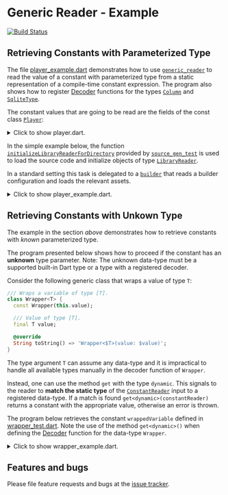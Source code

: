 # Generic Reader - Example
[![Build Status](https://travis-ci.com/simphotonics/generic_reader.svg?branch=master)](https://travis-ci.com/simphotonics/generic_reader)

## Retrieving Constants with Parameterized Type

The file [player_example.dart] demonstrates how to use [`generic_reader`][generic_reader]
to read the value of a constant with parameterized type from a static representation of a
compile-time constant expression. The program also shows how to register [Decoder] functions for the types [`Column`][Column]
and [`SqliteType`][SqliteType].

The constant values that are going to be read are the fields of the const class [`Player`][Player]:
<details>

<summary> Click to show player.dart. </summary>

```Dart
 import 'package:generic_reader_example/src/test_types/column.dart';
 import 'package:generic_reader_example/src/test_types/greek.dart';
 import 'package:generic_reader_example/src/test_types/sponsor.dart';
 import 'package:generic_reader_example/src/test_types/sqlite_type.dart';
 import 'package:generic_reader_example/src/test_types/unregistered_test_type. dart';

 /// Class modelling a player.
 class Player {
   const Player();

   /// Column name
   final columnName = 'Player';

   /// Column storing player id.
   final id = const Column<Integer>();

   /// Column storing first name of player.
   final firstName = const Column<Text>(
     defaultValue: Text('Thomas'),
   );

   /// List of sponsors
   final List<Sponsor> sponsors = const [
     Sponsor('Johnson\'s'),
     Sponsor('Smith Brothers'),
   ];

   /// Test unregistered type.
   final unregistered = const UnRegisteredTestType();

   /// Test [Set<int>].
   final Set<int> primeNumbers = const {1, 3, 5, 7, 11, 13};

   /// Test enum
   final Greek greek = Greek.alpha;

   /// Test map
   final map = const <String, dynamic>{'one': 1, 'two': 2.0};

   /// Test map with enum entry
   final mapWithEnumEntry = const <String, dynamic>{
     'one': 1,
     'two': 2.0,
     'enum': Greek.alpha
   };
 }
```
</details>

In the simple example below, the function [`initializeLibraryReaderForDirectory`][initializeLibraryReaderForDirectory]
provided by [`source_gen_test`][source_gen_test] is used to load the source code and initialize objects of
type [`LibraryReader`][LibraryReader].

In a standard setting this task is delegated to a [`builder`][builder]
that reads a builder configuration and loads the relevant assets.

<details>
<summary> Click to show player_example.dart. </summary>

```Dart
 import 'package:ansicolor/ansicolor.dart';
 import 'package:exception_templates/exception_templates.dart';
 import 'package:generic_reader/generic_reader.dart';
 import 'package:source_gen/source_gen.dart' show ConstantReader;
 import 'package:source_gen_test/source_gen_test.dart';
 import 'package:source_gen_test/src/init_library_reader.dart';

 import 'package:generic_reader_example/generic_reader_example.dart';

 /// To run this program navigate to the folder: /example
 /// in your local copy the package [generic_reader] and
 /// use the command:
 ///
 /// # dart bin/player_example.dart

 /// Demonstrates how to use [GenericReader] to read constants
 /// with parameterized type from a static representation
 /// of a compile-time constant expression
 /// represented by a [ConstantReader].
 Future<void> main() async {
   /// Reading libraries.
   final playerLib = await initializeLibraryReaderForDirectory(
     'example/lib/src',
     'player.dart',
   );

   // ConstantReader representing field 'columnName'.
   final columnNameCR =
       ConstantReader(playerLib.classes.first.fields[0].computeConstantValue());

   final idCR =
       ConstantReader(playerLib.classes.first.fields[1].computeConstantValue());

   // ConstantReade representing field 'firstName'.
   final firstNameCR =
       ConstantReader(playerLib.classes.first.fields[2].computeConstantValue());

   final sponsorsCR =
       ConstantReader(playerLib.classes.first.fields[3].computeConstantValue());

   final greekCR =
       ConstantReader(playerLib.classes.first.fields[6].computeConstantValue());

   final mapCR =
       ConstantReader(playerLib.classes.first.fields[7].computeConstantValue());

   final mapWithEnumEntryCR =
       ConstantReader(playerLib.classes.first.fields[8].computeConstantValue());

   // Get singleton instance of the reader.
   final reader = GenericReader();

   Integer integerDecoder(ConstantReader cr) {
     if (cr == null) return null;
     return Integer(cr.peek('value')?.intValue);
   }

   Real realDecoder(ConstantReader cr) {
     if (cr == null) return null;
     return Real(cr.peek('value')?.doubleValue);
   }

   Boolean booleanDecoder(ConstantReader cr) {
     if (cr == null) return null;
     return Boolean(cr.peek('value')?.boolValue);
   }

   Text textDecoder(ConstantReader cr) {
     if (cr == null) return null;
     return Text(cr.peek('value')?.stringValue);
   }

   SqliteType sqliteTypeDecoder(ConstantReader cr) {
     if (cr == null) return null;
     if (reader.holdsA<Integer>(cr)) return reader.get<Integer>(cr);
     if (reader.holdsA<Text>(cr)) return reader.get<Text>(cr);
     if (reader.holdsA<Real>(cr)) return reader.get<Real>(cr);
     if (reader.holdsA<Boolean>(cr)) return reader.get<Boolean>(cr);
     throw ErrorOf<Decoder<SqliteType>>(
         message: 'Could not reader const value of type `SqliteType`',
         invalidState: 'ConstantReader holds a const value of type '
             '`${cr.objectValue.type}`.');
   }

   // Registering decoders.
   reader
       .addDecoder<Integer>(integerDecoder)
       .addDecoder<Boolean>(booleanDecoder)
       .addDecoder<Text>(textDecoder)
       .addDecoder<Real>(realDecoder)
       .addDecoder<SqliteType>(sqliteTypeDecoder);

   // Adding a decoder for constants of type [Column].
   reader.addDecoder<Column>((cr) {
     if (cr == null) return null;
     final defaultValueCR = cr.peek('defaultValue');
     final defaultValue = reader.get<SqliteType>(defaultValueCR);

     final nameCR = cr.peek('name');
     final name = reader.get<String>(nameCR);

     Column<T> columnFactory<T extends SqliteType>() {
       return Column<T>(
         defaultValue: defaultValue,
         name: name,
       );
     }

     if (reader.holdsA<Column>(cr, typeArgs: [Text])) {
       return columnFactory<Text>();
     }
     if (reader.holdsA<Column>(cr, typeArgs: [Real])) {
       return columnFactory<Real>();
     }
     if (reader.holdsA<Column>(cr, typeArgs: [Integer])) {
       return columnFactory<Integer>();
     }
     return columnFactory<Boolean>();
   });

   final green = AnsiPen()..green(bold: true);

   // Retrieve an instance of [String].
   final columnName = reader.get<String>(columnNameCR);
   print(green('Retrieving a String:'));
   print('columnName = \'$columnName\'');
   print('');
   // Prints:
   // Retrieving a [String]
   // columnName = 'Player'

   // Retrieve an instance of [Column<Text>].
   final columnFirstName = reader.get<Column>(firstNameCR);
   print(green('Retrieving a Column<Text>:'));
   print(columnFirstName);
   // Prints:
   // Retrieving a [Column<Text>]:
   // Column<Text>(
   //   defaultValue: Text('Thomas')
   // )

   // Adding a decoder function for type [Sponsor].
   reader.addDecoder<Sponsor>((cr) => Sponsor(cr.peek('name').stringValue));

   final sponsors = reader.getList<Sponsor>(sponsorsCR);

   print('');
   print(green('Retrieving a List<Sponsor>:'));
   print(sponsors);
   // Prints:
   // Retrieving a [List<Sponsor>]:
   // [Sponsor: Johnson's, Sponsor: Smith Brothers]

   final id = reader.get<Column>(idCR);
   print('');
   print(green('Retrieving a Column<Integer>:'));
   print(id);
   // Prints:
   // Retrieving a [Column<Integer>]:
   // Column<Integer>(
   // )

   final greek = reader.getEnum<Greek>(greekCR);
   print('');
   print(green('Retrieving an instance of the '
       'enumeration: Greek{alpha, beta}.'));
   print(greek);
   // Prints:
   // 'Retrieving an instance of the enumeration: Greek{alpha, beta}.'
   // Greek.alpha

   final map = reader.getMap<String, dynamic>(mapCR);
   print('');
   print(green('Retrieving a Map<String, dynamic>:'));
   print(map);
   // Prints:
   // 'Retrieving a Map<String, dynamic>:'
   // {one: 1, two: 2.0}

   reader.addDecoder<Greek>((cr) => cr.enumValue<Greek>());
   final mapWithEnumEntry = reader.getMap<String, dynamic>(mapWithEnumEntryCR);
   print('');
   print(green('Retrieving a Map<String, dynamic>:'));
   print(mapWithEnumEntry);
   // Prints:
   // 'Retrieving a Map<String, dynamic>:'
   // {one: 1, two: 2.0, enum: Greek.alpha}
 }
```

</details>

## Retrieving Constants with Unkown Type

The example in the section *above* demonstrates how to retrieve constants
with *known* parameterized type.

The program presented below shows how to proceed if the constant has an **unknown** type parameter. Note: The unknown data-type must be a supported built-in Dart type or a type with a registered decoder.

Consider the following generic class that wraps a value of type `T`:
```Dart
/// Wraps a variable of type [T].
class Wrapper<T> {
  const Wrapper(this.value);

  /// Value of type [T].
  final T value;

  @override
  String toString() => 'Wrapper<$T>(value: $value)';
}
```

The type argument `T` can assume any data-type and it is impractical
to handle all available types manually in the decoder function of `Wrapper`.

Instead, one can use the method `get` with the type `dynamic`.
This signals to the reader to **match the static type** of the [`ConstantReader`][ConstantReader]
input to a registered data-type. If a match is found `get<dynamic>(constantReader)` returns a constant with
the appropriate value, otherwise an error is thrown.

The program below retrieves the constant `wrappedVariable` defined in [wrapper_test.dart].
Note the use of the method `get<dynamic>()` when defining the [Decoder] function for
the data-type `Wrapper`.

<details> <summary> Click to show wrapper_example.dart. </summary>

```Dart
import 'package:ansicolor/ansicolor.dart';
import 'package:example/src/sqlite_type.dart';
import 'package:example/src/wrapper.dart';
import 'package:generic_reader/generic_reader.dart';
import 'package:source_gen/source_gen.dart' show ConstantReader;
import 'package:source_gen_test/src/init_library_reader.dart';

/// To run this program navigate to the folder: /example
/// in your local copy the package [generic_reader] and
/// use the command:
///
/// # dart bin/wrapper_example.dart

/// Demonstrates how use [GenericReader] to read constants
/// with parameterized type from a static representation
/// of a compile-time constant expression
/// represented by a [ConstantReader].
Future<void> main() async {
  /// Reading libraries.
  final wrapperTestLib = await initializeLibraryReaderForDirectory(
    'lib/src',
    'wrapper_test.dart',
  );

  final wrappedCR = ConstantReader(
      wrapperTestLib.classes.first.fields[0].computeConstantValue());

  // Get singleton instance of the reader.
  final reader = GenericReader();

  AnsiPen green = AnsiPen()..green(bold: true);

  // Adding a decoder function for type [Wrapper].
  reader.addDecoder<Wrapper>((cr) {
    valueType = reader.findType(cr.objectValue.);

    final valueCR = cr.peek('value') as type;
    final value = reader.get<dynamic>(valueCR);
    return Wrapper(value);
  });

  final wrapped = reader.get<Wrapper>(wrappedCR);
  print(green('Retrieving a [Wrapper<dynamic>]:'));
  print(wrapped);
  // Prints:
  // Retrieving a [Wrapper<dynamic>]:
  // Wrapper<dynamic>(value: 27.9)
}
```
</details>


## Features and bugs
Please file feature requests and bugs at the [issue tracker].

[builder]: https://github.com/dart-lang/build
[issue tracker]: https://github.com/simphotonics/directed_graph/issues

[initializeLibraryReaderForDirectory]: https://pub.dev/documentation/source_gen_test/latest/source_gen_test/initializeLibraryReaderForDirectory.html

[LibraryReader]: https://pub.dev/documentation/source_gen/latest/source_gen/LibraryReader-class.html

[generic_reader]: https://pub.dev/packages/generic_reader
[directed_graph]: https://github.com/simphotonics/directed_graph/
[Column]: https://github.com/simphotonics/generic_reader/blob/master/example/lib/src/test_types/column.dart
[ConstantReader]: https://pub.dev/documentation/source_gen/latest/source_gen/ConstantReader-class.html
[Decoder]: https://github.com/simphotonics/generic_reader#decoder-functions
[Player]: https://github.com/simphotonics/generic_reader/blob/master/example/lib/src/player.dart

[player_example.dart]: https://github.com/simphotonics/generic_reader/blob/master/example/generic_reader_example/bin/player_example.dart

[ReaderError]: https://pub.dev/documentation/generic_reader/latest/generic_reader/ReaderError-class.html
[source_gen]: https://pub.dev/packages/source_gen
[source_gen_test]: https://pub.dev/packages/source_gen_test

[SqliteType]: https://github.com/simphotonics/generic_reader/blob/master/example/lib/src/test_types/sqlite_type.dart

[wrapper_test.dart]: https://github.com/simphotonics/generic_reader/blob/master/example/generic_reader_example/lib/src/wrapper_test.dart
